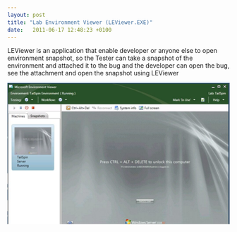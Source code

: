 ```yaml
---
layout: post
title: "Lab Environment Viewer (LEViewer.EXE)"
date:   2011-06-17 12:48:23 +0100
---
```


LEViewer is an application that enable developer or anyone else to
open environment snapshot, so the Tester can take a snapshot of the
environment and attached it to the bug and the developer can open the
bug, see the attachment and open the snapshot using LEViewer

![](/assets/images/2011/06/LEViewer.jpg)

